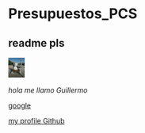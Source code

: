 # Presupuestos_PCS

## readme pls

<img src="assets/20250331_192630_0e60df8bb1a6a94842ee9cc7c32877ac.jpg" height="40" />

*hola me llamo Guillermo*



[google](https://www.google.com)

[my profile Github](https://github.com/hdzomber05555)


